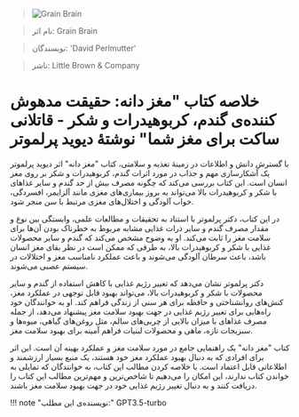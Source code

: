 
> ![Grain Brain](http://books.google.com/books/content?id=gwYnnwEACAAJ&printsec=frontcover&img=1&zoom=1&source=gbs_api)

> نام اثر: Grain Brain 

> نویسندگان: 'David Perlmutter'

> ناشر: Little Brown & Company




# خلاصه کتاب "مغز دانه: حقیقت مدهوش کننده‌ی گندم، کربوهیدرات و شکر - قاتلانی ساکت برای مغز شما" نوشتهٔ دیوید پرلموتر

با گسترش دانش و اطلاعات در زمینهٔ تغذیه و سلامتی، کتاب "مغز دانه" اثر دیوید پرلموتر یک آشکارسازی مهم و جذاب در مورد اثرات گندم، کربوهیدرات و شکر بر روی مغز انسان است. این کتاب بررسی می‌کند که چگونه مصرف بیش از حد گندم و سایر غذاهای با شکر و کربوهیدرات بالا می‌تواند به بروز بیماری‌های مغزی مانند آلزایمر، افسردگی، خواب آلودگی و اختلال‌های مغزی مرتبط با سن منجر شود.

در این کتاب، دکتر پرلموتر با استناد به تحقیقات و مطالعات علمی، وابستگی بین نوع و مقدار مصرف گندم و سایر ذرات غذایی مشابه مربوط به خطرناک بودن آن‌ها برای سلامت مغز را ثابت می‌کند. او به وضوح مشخص می‌کند که گندم و سایر محصولات غذایی با شکر و کربوهیدرات بالا، به طرقی که ممکن است در نظر بقای مغز انسان باشد، باعث سرطان آلودگی می‌شوند و باعث عملکرد نامناسب مغز و اختلالات در سیستم عصبی می‌شوند.

دکتر پرلموتر نشان می‌دهد که تغییر رژیم غذایی با کاهش استفاده از گندم و سایر محصولات با شکر و کربوهیدرات بالا، می‌تواند بهبود قابل توجهی در عملکرد مغز، کنش‌های روانشناختی و حافظه برای هر سنی از زندگی فراهم کند. او به خوانندگان خود راه‌هایی برای تغییر رژیم غذایی در جهت بهبود سلامت مغز پیشنهاد می‌دهد، از جمله مصرف غذاهای با میزان بالایی از چربی‌های سالم، مثل روغن‌های گیاهی، میوه‌ها و سبزیجات تازه، ماهی و محصولات لبنیات فراهم آمینه برای بهبود سلامت مغز.

کتاب "مغز دانه" یک راهنمایی جامع در مورد سلامت مغز و عملکرد بهینه آن است. این اثر برای افرادی که به دنبال بهبود عملکرد مغز خود هستند، یک منبع بسیار ارزشمند و اطلاعاتی قابل اعتماد است. با خلاصه کردن مطالب این کتاب، به خوانندگان که تمایلی به خواندن کتاب ندارند، این امکان را می‌دهیم تا شاخص‌ترین و مهم‌ترین مطالب این کتاب را دریافت کنند و به دنبال تغییر رژیم غذایی خود در جهت بهبود سلامت مغز باشند.


!!! note "نویسنده‌ی این مطلب:"
    GPT3.5-turbo


